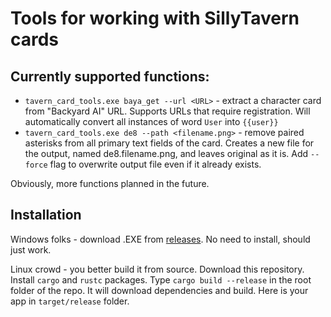 # Tools for working with SillyTavern cards

## Currently supported functions:

* `tavern_card_tools.exe baya_get --url <URL>` - extract a character card from "Backyard AI" URL. Supports URLs that require registration. Will automatically convert all instances of word `User`
into `{{user}}`
* `tavern_card_tools.exe de8 --path <filename.png>` - remove paired asterisks from all primary text fields of the card. Creates a new file for the output, named de8.filename.png, and leaves original as it is. 
Add `--force` flag to overwrite output file even if it already exists. 

Obviously, more functions planned in the future. 

## Installation

Windows folks - download .EXE from [releases](https://github.com/Barafu/tavern_card_tools/releases/latest). No need to install, should just work. 

Linux crowd - you better build it from source. Download this repository. Install `cargo` and `rustc` packages. 
Type `cargo build --release` in the root folder of the repo. It will download dependencies and build.  Here is your app in `target/release` folder. 
